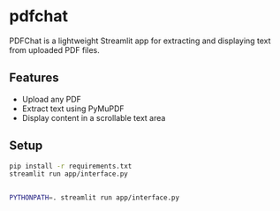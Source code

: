 # pdfchat


PDFChat is a lightweight Streamlit app for extracting and displaying text from uploaded PDF files.

## Features
- Upload any PDF
- Extract text using PyMuPDF
- Display content in a scrollable text area

## Setup
```bash
pip install -r requirements.txt
streamlit run app/interface.py


PYTHONPATH=. streamlit run app/interface.py

